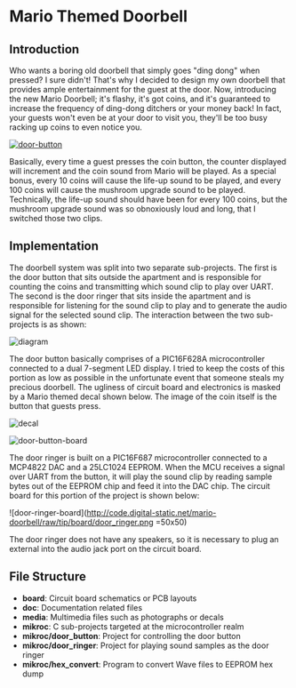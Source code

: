 # Mario Themed Doorbell #

## Introduction ##

Who wants a boring old doorbell that simply goes "ding dong" when pressed?
I sure didn't! That's why I decided to design my own doorbell that provides
ample entertainment for the guest at the door. Now, introducing the new
Mario Doorbell; it's flashy, it's got coins, and it's guaranteed to increase the
frequency of ding-dong ditchers or your money back! In fact, your guests won't
even be at your door to visit you, they'll be too busy racking up coins to even
notice you.

[![door-button](http://code.digital-static.net/mario-doorbell/raw/tip/media/door-button.jpg)](http://www.youtube.com/watch?v=j20RfiTt6zI)

Basically, every time a guest presses the coin button, the counter displayed
will increment and the coin sound from Mario will be played. As a special
bonus, every 10 coins will cause the life-up sound to be played, and every 100
coins will cause the mushroom upgrade sound to be played. Technically, the
life-up sound should have been for every 100 coins, but the mushroom upgrade
sound was so obnoxiously loud and long, that I switched those two clips.


## Implementation ##

The doorbell system was split into two separate sub-projects. The first is the
door button that sits outside the apartment and is responsible for counting the
coins and transmitting which sound clip to play over UART. The second is the
door ringer that sits inside the apartment and is responsible for listening for
the sound clip to play and to generate the audio signal for the selected sound
clip. The interaction between the two sub-projects is as shown:

![diagram](http://code.digital-static.net/mario-doorbell/raw/tip/doc/diagram_lite.jpg)

The door button basically comprises of a PIC16F628A microcontroller connected to
a dual 7-segment LED display. I tried to keep the costs of this portion as low
as possible in the unfortunate event that someone steals my precious doorbell.
The ugliness of circuit board and electronics is masked by a Mario themed decal
shown below. The image of the coin itself is the button that guests press.

![decal](http://code.digital-static.net/mario-doorbell/raw/tip/media/decal.png)

![door-button-board](http://code.digital-static.net/mario-doorbell/raw/tip/board/door_button.png)

The door ringer is built on a PIC16F687 microcontroller connected to a MCP4822
DAC and a 25LC1024 EEPROM. When the MCU receives a signal over UART from the
button, it will play the sound clip by reading sample bytes out of the EEPROM
chip and feed it into the DAC chip. The circuit board for this portion of the
project is shown below:

![door-ringer-board](http://code.digital-static.net/mario-doorbell/raw/tip/board/door_ringer.png =50x50)

The door ringer does not have any speakers, so it is necessary to plug an
external into the audio jack port on the circuit board.


## File Structure ##

* **board**: Circuit board schematics or PCB layouts
* **doc**: Documentation related files
* **media**: Multimedia files such as photographs or decals
* **mikroc**: C sub-projects targeted at the microcontroller realm
* **mikroc/door_button**: Project for controlling the door button
* **mikroc/door_ringer**: Project for playing sound samples as the door ringer
* **mikroc/hex_convert**: Program to convert Wave files to EEPROM hex dump

